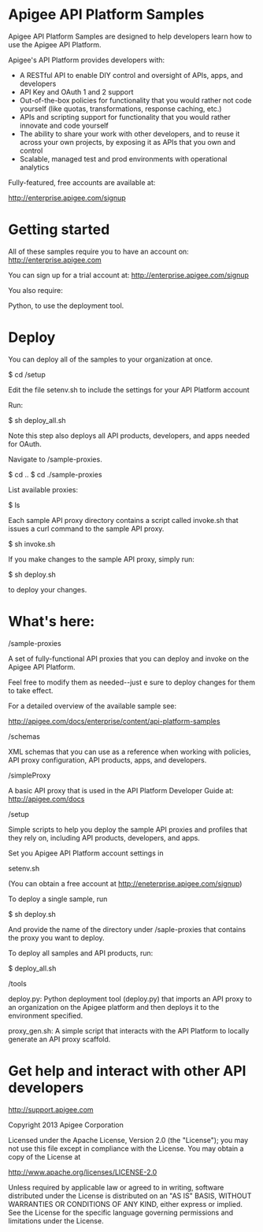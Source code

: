 # Apigee API Platform Samples

Apigee API Platform Samples are designed to help developers 
learn how to use the Apigee API Platform.

Apigee's API Platform provides developers with:

* A RESTful API to enable DIY control and oversight of APIs, 
  apps, and developers 
* API Key and OAuth 1 and 2 support
* Out-of-the-box policies for functionality that you would rather
  not code yourself (like quotas, transformations, response
  caching, etc.)
* APIs and scripting support for functionality that you would 
  rather innovate and code yourself
* The ability to share your work with other developers, and to 
  reuse it across your own projects, by exposing it as
  APIs that you own and control
* Scalable, managed test and prod environments with operational 
  analytics

Fully-featured, free accounts are available at:

<http://enterprise.apigee.com/signup>

# Getting started

All of these samples require you to have an account on:
<http://enterprise.apigee.com>

You can sign up for a trial account at:
<http://enterprise.apigee.com/signup>

You also require:

Python, to use the deployment tool.

# Deploy

You can deploy all of the samples to your
organization at once.

$ cd /setup

Edit the file setenv.sh to include the settings for your API Platform account

Run:

$ sh deploy_all.sh

Note this step also deploys all API products, developers, and apps needed for OAuth.

Navigate to /sample-proxies.

$ cd ..
$ cd ./sample-proxies

List available proxies:

$ ls

Each sample API proxy directory contains a script called
invoke.sh that issues a curl command to the sample API proxy.

$ sh invoke.sh

If you make changes to the sample API proxy, simply run:

$ sh deploy.sh

to deploy your changes.

# What's here:

/sample-proxies

A set of fully-functional API proxies that you can deploy and invoke
on the Apigee API Platform. 

Feel free to modify them as needed--just e sure to deploy changes for 
them to take effect.

For a detailed overview of the available sample see:

http://apigee.com/docs/enterprise/content/api-platform-samples

/schemas

XML schemas that you can  use as a reference when working with policies, API proxy configuration,
API products, apps, and developers.

/simpleProxy

A basic API proxy that is used in the API Platform Developer Guide at:
http://apigee.com/docs

/setup

Simple scripts to help you deploy the sample API proxies and profiles that they 
rely on, including API products, developers, and apps.

Set you Apigee API Platform account settings in 

setenv.sh

(You can obtain a free account at http://eneterprise.apigee.com/signup)

To deploy a single sample, run 

$ sh deploy.sh

And provide the name of the directory under /saple-proxies that
contains the proxy you want to deploy.

To deploy all samples and API products, run:

$ deploy_all.sh

/tools

deploy.py: Python deployment tool (deploy.py) that imports an API proxy to an
organization on the Apigee platform and then deploys it to the environment
specified.

proxy_gen.sh: A simple script that interacts with the API Platform to
locally generate an API proxy scaffold.

# Get help and interact with other API developers

<http://support.apigee.com>

Copyright 2013 Apigee Corporation

Licensed under the Apache License, Version 2.0 (the "License"); you may 
not use this file except in compliance with the License. You may obtain 
a copy of the License at

http://www.apache.org/licenses/LICENSE-2.0

Unless required by applicable law or agreed to in writing, software
distributed under the License is distributed on an "AS IS" BASIS,
WITHOUT WARRANTIES OR CONDITIONS OF ANY KIND, either express or implied.
See the License for the specific language governing permissions and
limitations under the License.


